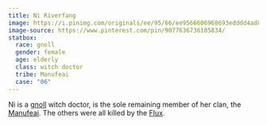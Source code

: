 ```yaml
---
title: Ni Riverfang
image: https://i.pinimg.com/originals/ee/95/66/ee9566606968693edddd4ad85cd212c7.jpg
image-source: https://www.pinterest.com/pin/9077636736105834/
statbox:
  race: gnoll
  gender: female
  age: elderly
  class: witch doctor
  tribe: Manufeai
  case: "06"
---
```


Ni is a [gnoll](../creatures/gnolls) witch doctor, is the sole remaining member of her clan, the [Manufeai](../orgs/manufeai). The others were all killed by the [Flux](../locales/flux).
